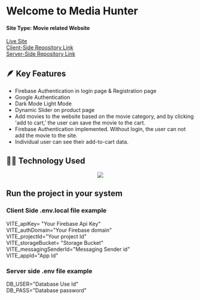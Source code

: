 # Welcome to Media Hunter  

 #### Site Type: Movie related Website        
 [Live Site](https://media-hunter-io.web.app)    
 [Client-Side Repository Link](https://github.com/shuvajitmaitra/Media-Hunter-Client)    
 [Server-Side Repository Link](https://github.com/shuvajitmaitra/Media-Hunter-Server)    

## 🪶 Key Features
- Firebase Authentication in login page & Registration page
- Google Authentication
- Dark Mode Light Mode 
- Dynamic Slider on product page
- Add movies to the website based on the movie category, and by clicking 'add to cart,' the user can save the movie to the cart.
- Firebase Authentication implemented. Without login, the user can not add the movie to the site.
- Individual user can see their add-to-cart data.

## 🧑‍💻 Technology Used
<p align="center">
  <a href="">
    <img src="https://skillicons.dev/icons?i=react,tailwind,firebase,express,mongodb" />
  </a>
</p>


## Run the project in your system

### Client Side .env.local file example
VITE_apiKey= "Your Firebase Api Key"   
VITE_authDomain="Your Firebase domain"   
VITE_projectId="Your project Id"   
VITE_storageBucket= "Storage Bucket"   
VITE_messagingSenderId="Messaging Sender id"   
VITE_appId="App Id"       

### Server side .env file example

 DB_USER="Database Use Id"    
 DB_PASS="Database password"    